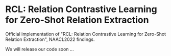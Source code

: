 # RCL: Relation Contrastive Learning for Zero-Shot Relation Extraction
Official implementation of "RCL: Relation Contrastive Learning for Zero-Shot Relation Extraction", NAACL2022 findings.

We will release our code soon ...
